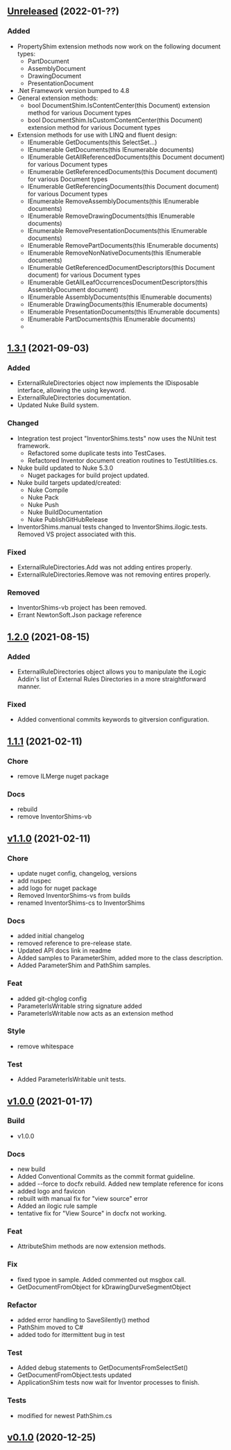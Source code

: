 ## [Unreleased](https://github.com/InventorCode/InventorShims/releases/tag/1.4.0) (2022-01-??)

### Added
- PropertyShim extension methods now work on the following document types:
    - PartDocument
    - AssemblyDocument
    - DrawingDocument
    - PresentationDocument
- .Net Framework version bumped to 4.8
- General extension methods:
    - bool DocumentShim.IsContentCenter(this Document) extension method for various Document types
    - bool DocumentShim.IsCustomContentCenter(this Document) extension method for various Document types
- Extension methods for use with LINQ and fluent design:
    - IEnumerable<Document> GetDocuments(this SelectSet...)
    - IEnumerable<Document> GetDocuments(this IEnumerable<DocumentDescriptor> documents)
    - IEnumerable<Document> GetAllReferencedDocuments(this Document document) for various Document types
    - IEnumerable<Document> GetReferencedDocuments(this Document document) for various Document types
    - IEnumerable<Document> GetReferencingDocuments(this Document document) for various Document types
    - IEnumerable<Document> RemoveAssemblyDocuments(this IEnumerable<Document> documents)
    - IEnumerable<Document> RemoveDrawingDocuments(this IEnumerable<Document> documents)
    - IEnumerable<Document> RemovePresentationDocuments(this IEnumerable<Document> documents)
    - IEnumerable<Document> RemovePartDocuments(this IEnumerable<Document> documents)
    - IEnumerable<Document> RemoveNonNativeDocuments(this IEnumerable<Document> documents)
    - IEnumerable<DocumentDescriptor> GetReferencedDocumentDescriptors(this Document document) for various Document types
    - IEnumerable<DocumentDescriptor> GetAllLeafOccurrencesDocumentDescriptors(this AssemblyDocument document)
    - IEnumerable<AssemblyDocument> AssemblyDocuments(this IEnumerable<Document> documents)
    - IEnumerable<DrawingDocument> DrawingDocuments(this IEnumerable<Document> documents)
    - IEnumerable<PresentationDocument> PresentationDocuments(this IEnumerable<Document> documents)
    - IEnumerable<PartDocument> PartDocuments(this IEnumerable<Document> documents)
    - 

## [1.3.1](https://github.com/InventorCode/InventorShims/releases/tag/1.3.1) (2021-09-03)

### Added
- ExternalRuleDirectories object now implements the IDisposable interface, allowing the using keyword.
- ExternalRuleDirectories documentation.
- Updated Nuke Build system.

### Changed
- Integration test project "InventorShims.tests" now uses the NUnit test framework.
    - Refactored some duplicate tests into TestCases. 
    - Refactored Inventor document creation routines to TestUtilities.cs.
- Nuke build updated to Nuke 5.3.0
    - Nuget packages for build project updated.
- Nuke build targets updated/created:
    - Nuke Compile
    - Nuke Pack
    - Nuke Push
    - Nuke BuildDocumentation
    - Nuke PublishGitHubRelease
- InventorShims.manual tests changed to InventorShims.ilogic.tests.  Removed VS project associated with this.

### Fixed
- ExternalRuleDirectories.Add was not adding entires properly.
- ExternalRuleDirectories.Remove was not removing entires properly.

### Removed
- InventorShims-vb project has been removed.
- Errant NewtonSoft.Json package reference

## [1.2.0](https://github.com/InventorCode/InventorShims/releases/tag/1.2.0) (2021-08-15)

### Added
- ExternalRuleDirectories object allows you to manipulate the iLogic Addin's list of External Rules Directories in a more straightforward manner.

### Fixed
- Added conventional commits keywords to gitversion configuration.


## [1.1.1](https://github.com/InventorCode/InventorShims/releases/tag/v1.1.1) (2021-02-11)

### Chore

* remove ILMerge nuget package

### Docs

* rebuild
* remove InventorShims-vb


## [v1.1.0](https://github.com/InventorCode/InventorShims/releases/tag/v1.1.0) (2021-02-11)

### Chore

* update nuget config, changelog, versions
* add nuspec
* add logo for nuget package
* Removed InventorShims-vs from builds
* renamed InventorShims-cs to InventorShims

### Docs

* added initial changelog
* removed reference to pre-release state.
* Updated API docs link in readme
* Added samples to ParameterShim, added more to the class description.
* Added ParameterShim and PathShim samples.

### Feat

* added git-chglog config
* ParameterIsWritable string signature added
* ParameterIsWritable now acts as an extension method

### Style

* remove whitespace

### Test

* Added ParameterIsWritable unit tests.

## [v1.0.0](https://github.com/InventorCode/InventorShims/releases/tag/v1.0.0) (2021-01-17)

### Build

* v1.0.0

### Docs

* new build
* Added Conventional Commits as the commit format guideline.
* added --force to docfx rebuild.  Added new template reference for icons
* added logo and favicon
* rebuilt with manual fix for "view source" error
* Added an ilogic rule sample
* tentative fix for "View Source" in docfx not working.

### Feat

* AttributeShim methods are now extension methods.

### Fix

* fixed typoe in sample.  Added commented out msgbox call.
* GetDocumentFromObject for kDrawingDurveSegmentObject

### Refactor

* added error handling to SaveSilently() method
* PathShim moved to C#
* added todo for ittermittent bug in test

### Test

* Added debug statements to GetDocumentsFromSelectSet()
* GetDocumentFromObject.tests updated
* ApplicationShim tests now wait for Inventor processes to finish.

### Tests

* modified for newest PathShim.cs

## [v0.1.0](https://github.com/InventorCode/InventorShims/releases/tag/v0.1.0) (2020-12-25)

